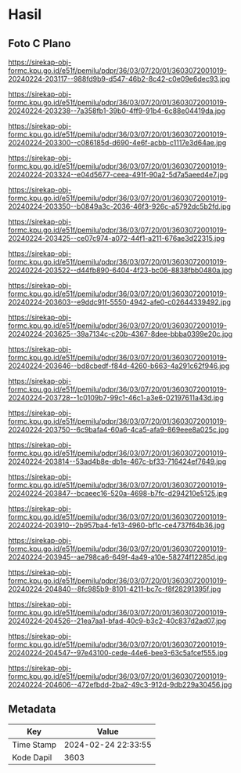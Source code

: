 # Hasil

## Foto C Plano

https://sirekap-obj-formc.kpu.go.id/e51f/pemilu/pdpr/36/03/07/20/01/3603072001019-20240224-203117--988fd9b9-d547-46b2-8c42-c0e09e6dec93.jpg

https://sirekap-obj-formc.kpu.go.id/e51f/pemilu/pdpr/36/03/07/20/01/3603072001019-20240224-203238--7a358fb1-39b0-4ff9-91b4-6c88e04419da.jpg

https://sirekap-obj-formc.kpu.go.id/e51f/pemilu/pdpr/36/03/07/20/01/3603072001019-20240224-203300--c086185d-d690-4e6f-acbb-c1117e3d64ae.jpg

https://sirekap-obj-formc.kpu.go.id/e51f/pemilu/pdpr/36/03/07/20/01/3603072001019-20240224-203324--e04d5677-ceea-491f-90a2-5d7a5aeed4e7.jpg

https://sirekap-obj-formc.kpu.go.id/e51f/pemilu/pdpr/36/03/07/20/01/3603072001019-20240224-203350--b0849a3c-2036-46f3-926c-a5792dc5b2fd.jpg

https://sirekap-obj-formc.kpu.go.id/e51f/pemilu/pdpr/36/03/07/20/01/3603072001019-20240224-203425--ce07c974-a072-44f1-a211-676ae3d22315.jpg

https://sirekap-obj-formc.kpu.go.id/e51f/pemilu/pdpr/36/03/07/20/01/3603072001019-20240224-203522--d44fb890-6404-4f23-bc06-8838fbb0480a.jpg

https://sirekap-obj-formc.kpu.go.id/e51f/pemilu/pdpr/36/03/07/20/01/3603072001019-20240224-203603--e9ddc91f-5550-4942-afe0-c02644339492.jpg

https://sirekap-obj-formc.kpu.go.id/e51f/pemilu/pdpr/36/03/07/20/01/3603072001019-20240224-203625--39a7134c-c20b-4367-8dee-bbba0399e20c.jpg

https://sirekap-obj-formc.kpu.go.id/e51f/pemilu/pdpr/36/03/07/20/01/3603072001019-20240224-203646--bd8cbedf-f84d-4260-b663-4a291c62f946.jpg

https://sirekap-obj-formc.kpu.go.id/e51f/pemilu/pdpr/36/03/07/20/01/3603072001019-20240224-203728--1c0109b7-99c1-46c1-a3e6-02197611a43d.jpg

https://sirekap-obj-formc.kpu.go.id/e51f/pemilu/pdpr/36/03/07/20/01/3603072001019-20240224-203750--6c9bafa4-60a6-4ca5-afa9-869eee8a025c.jpg

https://sirekap-obj-formc.kpu.go.id/e51f/pemilu/pdpr/36/03/07/20/01/3603072001019-20240224-203814--53ad4b8e-db1e-467c-bf33-716424ef7649.jpg

https://sirekap-obj-formc.kpu.go.id/e51f/pemilu/pdpr/36/03/07/20/01/3603072001019-20240224-203847--bcaeec16-520a-4698-b7fc-d294210e5125.jpg

https://sirekap-obj-formc.kpu.go.id/e51f/pemilu/pdpr/36/03/07/20/01/3603072001019-20240224-203910--2b957ba4-fe13-4960-bf1c-ce4737f64b36.jpg

https://sirekap-obj-formc.kpu.go.id/e51f/pemilu/pdpr/36/03/07/20/01/3603072001019-20240224-203945--ae798ca6-649f-4a49-a10e-58274f12285d.jpg

https://sirekap-obj-formc.kpu.go.id/e51f/pemilu/pdpr/36/03/07/20/01/3603072001019-20240224-204840--8fc985b9-8101-4211-bc7c-f8f28291395f.jpg

https://sirekap-obj-formc.kpu.go.id/e51f/pemilu/pdpr/36/03/07/20/01/3603072001019-20240224-204526--21ea7aa1-bfad-40c9-b3c2-40c837d2ad07.jpg

https://sirekap-obj-formc.kpu.go.id/e51f/pemilu/pdpr/36/03/07/20/01/3603072001019-20240224-204547--97e43100-cede-44e6-bee3-63c5afcef555.jpg

https://sirekap-obj-formc.kpu.go.id/e51f/pemilu/pdpr/36/03/07/20/01/3603072001019-20240224-204606--472efbdd-2ba2-49c3-912d-9db229a30456.jpg


## Metadata

| Key        | Value               |
| ---------- | ------------------- |
| Time Stamp | 2024-02-24 22:33:55 |
| Kode Dapil | 3603                |



